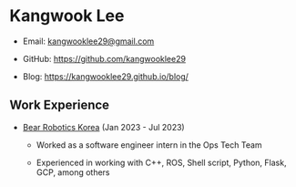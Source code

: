 # Kangwook Lee

- Email: kangwooklee29@gmail.com

- GitHub: https://github.com/kangwooklee29

- Blog: https://kangwooklee29.github.io/blog/

## Work Experience

- [Bear Robotics Korea](https://kr.bearrobotics.ai/) (Jan 2023 - Jul 2023)

  - Worked as a software engineer intern in the Ops Tech Team
 
  - Experienced in working with C++, ROS, Shell script, Python, Flask, GCP, among others
 

